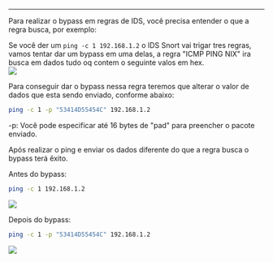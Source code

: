 
---

Para realizar o bypass em regras de IDS, você precisa entender o que a regra busca, por exemplo:

Se você der um `ping -c 1 192.168.1.2` o IDS Snort vai trigar tres regras, vamos tentar dar um bypass em uma delas, a regra "ICMP PING NIX" ira busca em dados tudo oq contem o seguinte valos em hex.  
![](https://i.imgur.com/W76xmzb.png)

Para conseguir dar o bypass nessa regra teremos que alterar o valor de dados que esta sendo enviado, conforme abaixo:
```bash 
ping -c 1 -p "53414D55454C" 192.168.1.2
 ```

-p: Você pode especificar até 16 bytes de "pad" para preencher o pacote enviado.

Após realizar o ping e enviar os dados diferente do que a regra busca o bypass terá êxito.

Antes do bypass:

```bash
ping -c 1 192.168.1.2
```

![](https://i.imgur.com/kGOVfNv.png)

Depois do bypass: 

```bash
ping -c 1 -p "53414D55454C" 192.168.1.2
```

![](https://i.imgur.com/GO1ZcZT.png)

